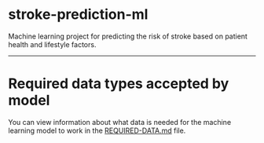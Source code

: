 # stroke-prediction-ml

Machine learning project for predicting the risk of stroke based on patient health and lifestyle factors.

---
# Required data types accepted by model

You can view information about what data is needed for the machine learning model to work in the [REQUIRED-DATA.md](REQUIRED-DATA.md) file.

